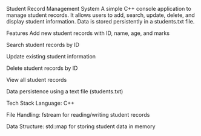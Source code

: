 Student Record Management System
A simple C++ console application to manage student records. It allows users to add, search, update, delete, and display student information. Data is stored persistently in a students.txt file.

 Features
Add new student records with ID, name, age, and marks

Search student records by ID

Update existing student information

Delete student records by ID

View all student records

Data persistence using a text file (students.txt)

 Tech Stack
Language: C++

File Handling: fstream for reading/writing student records

Data Structure: std::map for storing student data in memory
